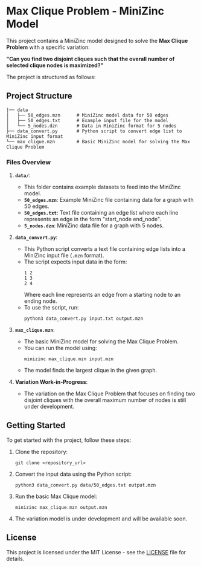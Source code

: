 # Max Clique Problem - MiniZinc Model

This project contains a MiniZinc model designed to solve the **Max Clique Problem** with a specific variation: 

**"Can you find two disjoint cliques such that the overall number of selected clique nodes is maximized?"**

The project is structured as follows:

## Project Structure

```
|── data
│   ├── 50_edges.mzn      # MiniZinc model data for 50 edges
│   ├── 50_edges.txt      # Example input file for the model
│   └── 5_nodes.dzn       # Data in MiniZinc format for 5 nodes
├── data_convert.py       # Python script to convert edge list to MiniZinc input format
└── max_clique.mzn        # Basic MiniZinc model for solving the Max Clique Problem
```

### Files Overview

1. **`data/`**:
   - This folder contains example datasets to feed into the MiniZinc model.
   - **`50_edges.mzn`**: Example MiniZinc file containing data for a graph with 50 edges.
   - **`50_edges.txt`**: Text file containing an edge list where each line represents an edge in the form "start_node end_node".
   - **`5_nodes.dzn`**: MiniZinc data file for a graph with 5 nodes.

2. **`data_convert.py`**:
   - This Python script converts a text file containing edge lists into a MiniZinc input file (`.mzn` format).
   - The script expects input data in the form:
     ```
     1 2
     1 3
     2 4
     ```
     Where each line represents an edge from a starting node to an ending node.
   - To use the script, run:
     ```
     python3 data_convert.py input.txt output.mzn
     ```

3. **`max_clique.mzn`**:
   - The basic MiniZinc model for solving the Max Clique Problem.
   - You can run the model using:
     ```
     minizinc max_clique.mzn input.mzn
     ```
   - The model finds the largest clique in the given graph.

4. **Variation Work-in-Progress**:
   - The variation on the Max Clique Problem that focuses on finding two disjoint cliques with the overall maximum number of nodes is still under development.

## Getting Started

To get started with the project, follow these steps:

1. Clone the repository:
   ```
   git clone <repository_url>
   ```

2. Convert the input data using the Python script:
   ```
   python3 data_convert.py data/50_edges.txt output.mzn
   ```

3. Run the basic Max Clique model:
   ```
   minizinc max_clique.mzn output.mzn
   ```

4. The variation model is under development and will be available soon.

## License

This project is licensed under the MIT License - see the [LICENSE](LICENSE) file for details.